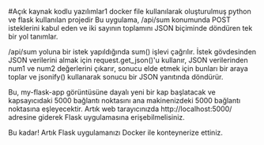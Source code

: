 #Açık kaynak kodlu yazılımlar1
docker file kullanılarak oluşturulmuş python ve flask kullanılan projedir Bu uygulama, /api/sum konumunda POST isteklerini kabul eden ve iki sayının toplamını JSON biçiminde döndüren tek bir yol tanımlar.

/api/sum yoluna bir istek yapıldığında sum() işlevi çağrılır. İstek gövdesinden JSON verilerini almak için request.get_json()'u kullanır, JSON verilerinden num1 ve num2 değerlerini çıkarır, sonucu elde etmek için bunları bir araya toplar ve jsonify() kullanarak sonucu bir JSON yanıtında döndürür.

Bu, my-flask-app görüntüsüne dayalı yeni bir kap başlatacak ve kapsayıcıdaki 5000 bağlantı noktasını ana makinenizdeki 5000 bağlantı noktasına eşleyecektir. Artık web tarayıcınızda http://localhost:5000/ adresine giderek Flask uygulamasına erişebilmelisiniz.

Bu kadar! Artık Flask uygulamanızı Docker ile konteynerize ettiniz.
